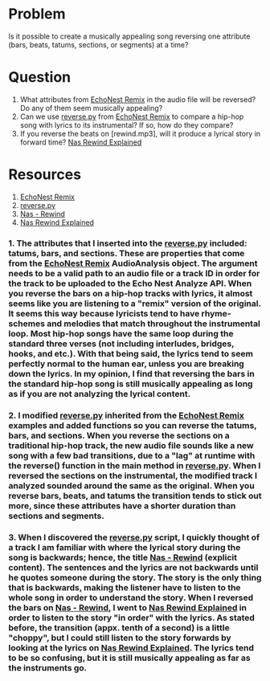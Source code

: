 # Problem
Is it possible to create a musically appealing song reversing one attribute (bars, beats, tatums, sections, or segments) at a time?

# Question
1. What attributes from [EchoNest Remix] in the audio file will be reversed? Do any of them seem musically appealing?
2. Can we use [reverse.py] from [EchoNest Remix] to compare a hip-hop song with lyrics to its instrumental? If so, how do they compare? 
3. If you reverse the beats on [rewind.mp3], will it produce a lyrical story in forward time? [Nas Rewind Explained]

# Resources
1. [EchoNest Remix]
2. [reverse.py]
3. [Nas - Rewind]
4. [Nas Rewind Explained]

### 1. The attributes that I inserted into the [reverse.py] included: tatums, bars, and sections. These are properties that come from the [EchoNest Remix] AudioAnalysis object. The argument needs to be a valid path to an audio file or a track ID in order for the track to be uploaded to the Echo Nest Analyze API. When you reverse the bars on a hip-hop tracks with lyrics, it almost seems like you are listening to a "remix" version of the original. It seems this way because lyricists tend to have rhyme-schemes and melodies that match throughout the instrumental loop. Most hip-hop songs have the same loop during the standard three verses (not including interludes, bridges, hooks, and etc.). With that being said, the lyrics tend to seem perfectly normal to the human ear, unless you are breaking down the lyrics. In my opinion, I find that reversing the bars in the standard hip-hop song is still musically appealing as long as if you are not analyzing the lyrical content.

### 2. I modified [reverse.py] inherited from the [EchoNest Remix] examples and added functions so you can reverse the tatums, bars, and sections. When you reverse the sections on a traditional hip-hop track, the new audio file sounds like a new song with a few bad transitions, due to a "lag" at runtime with the reverse() function in the main method in [reverse.py]. When I reversed the sections on the instrumental, the modified track I  analyzed sounded around the same as the original. When you reverse bars, beats, and tatums the transition tends to stick out more, since these attributes have a shorter duration than sections and segments.

### 3. When I discovered the [reverse.py] script, I quickly thought of a track I am familiar with where the lyrical story during the song is backwards; hence, the title [Nas - Rewind] (explicit content). The sentences and the lyrics are not backwards until he quotes someone during the story. The story  is the only thing that is backwards, making the listener have to listen to the whole song in order to understand the story. When I reversed the bars on  [Nas - Rewind], I went to [Nas Rewind Explained] in order to listen to the story "in order" with the lyrics. As stated before, the transition (appx.  tenth of a second) is a little "choppy", but I could still listen to the story forwards by looking at the lyrics on [Nas Rewind Explained]. The lyrics tend to be so confusing, but it is still musically appealing as far as the instruments go.

[EchoNest Remix]: http://echonest.github.io/remix/apidocs/
[reverse.py]: https://github.com/echonest/remix/blob/master/examples/reverse/reverse.py
[Nas - Rewind]: https://www.youtube.com/watch?v=J3Sd2gDkSV8
[Nas Rewind Explained]: http://genius.com/Nas-rewind-lyrics
